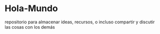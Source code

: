# Hola-Mundo
repositorio para almacenar ideas, recursos, o incluso compartir y discutir las cosas con los demás
